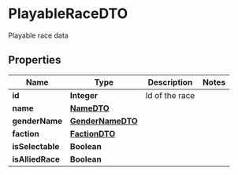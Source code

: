 

# PlayableRaceDTO

Playable race data

## Properties

Name | Type | Description | Notes
------------ | ------------- | ------------- | -------------
**id** | **Integer** | Id of the race | 
**name** | [**NameDTO**](NameDTO.md) |  | 
**genderName** | [**GenderNameDTO**](GenderNameDTO.md) |  | 
**faction** | [**FactionDTO**](FactionDTO.md) |  | 
**isSelectable** | **Boolean** |  | 
**isAlliedRace** | **Boolean** |  | 



